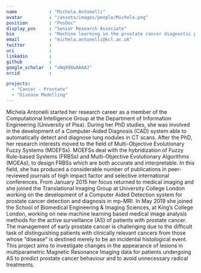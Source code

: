```yaml
---
name            : "Michela Antonelli"
avatar          : "/assets/images/people/Michela.png"
position        : "PosDoc"
display_pos     : "Senior Research Associate"
bio             : "Machine learning in the prostate cancer diagnostic pathway ; Machine learning-based assessment of longitudinal changes on mp-MRI images of the prostate in patients on active surveillance."
email           : "michela.antonelli@kcl.ac.uk"
twitter         :
uri             :
linkedin        :
github          :
google_scholar  : "uNq098wAAAAJ"
orcid           :

projects:
  - "Cancer - Prostate"
  - "Disease Modelling"
---
```


Michela Antonelli started her research career as a member of the Computational Intelligence Group at the Department of Information Engineering (University of Pisa). During her PhD studies, she was involved in the development of a Computer-Aided Diagnosis (CAD) system able to automatically detect and diagnose lung nodules in CT scans. After the PhD, her research interests moved to the field of Multi-Objective Evolutionary Fuzzy Systems (MOEFSs). MOEFSs deal with the hybridization of Fuzzy Rule-based Systems (FRBSs) and Multi-Objective Evolutionary Algorithms (MOEAs), to design FRBSs which are both accurate and interpretable. In this field, she has produced a considerable number of publications in peer-reviewed journals of high impact factor and selective international conferences. From January 2015 her focus returned to medical imaging and she joined the Translational Imaging Group at University College London working on the development of a Computer Aided Detection system for prostate cancer detection and diagnosis in mp-MRI. In May 2019 she joined the School of Biomedical Engineering & Imaging Sciences, at King’s College London, working on new machine learning based medical image analysis methods for the active surveillance (AS) of patients with prostate cancer. The management of early prostate cancer is challenging due to the difficult task of distinguishing patients with clinically relevant cancers from those whose “disease” is destined merely to be an incidental histological event. This project aims to investigate changes in the appearance of lesions in multiparametric Magnetic Resonance Imaging data for patients undergoing AS to predict prostate cancer behaviour and to avoid unnecessary radical treatments.
